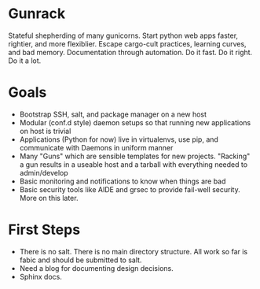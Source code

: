 Gunrack
=======

Stateful shepherding of many gunicorns.  Start python web apps faster, rightier, and more flexiblier.  Escape cargo-cult practices, learning curves, and bad memory.  Documentation through automation.  Do it fast.  Do it right.  Do it a lot.

Goals
=====

+   Bootstrap SSH, salt, and package manager on a new host
+   Modular (conf.d style) daemon setups so that running new applications on host is trivial
+   Applications (Python for now) live in virtualenvs, use pip, and communicate with Daemons in uniform manner  
+   Many "Guns" which are sensible templates for new projects.  "Racking" a gun results in a useable host and a tarball with everything needed to admin/develop
+   Basic monitoring and notifications to know when things are bad
+   Basic security tools like AIDE and grsec to provide fail-well security.  More on this later.

First Steps
===========

+   There is no salt.  There is no main directory structure.  All work so far is fabic and should be submitted to salt.
+   Need a blog for documenting design decisions.
+   Sphinx docs.
